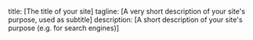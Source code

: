 title: [The title of your site]
tagline: [A very short description of your site's purpose, used as subtitle]
description: [A short description of your site's purpose (e.g. for search engines)]
